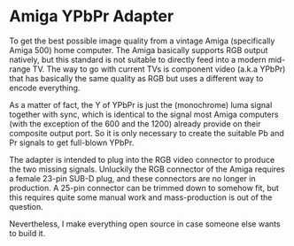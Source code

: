 # Amiga YPbPr Adapter

To get the best possible image quality from a vintage Amiga (specifically Amiga 500) home computer.
The Amiga basically supports RGB output natively, but this standard is not suitable to directly
feed into a modern mid-range TV. The way to go with current TVs is component video (a.k.a YPbPr) that
has basically the same quality as RGB but uses a different way to encode everything.

As a matter of fact, the Y of YPbPr is just the (monochrome) luma signal together with sync, which is 
identical to the signal most Amiga computers (with the exception of the 600 and the 1200) already provide 
on their composite output port. 
So it is only necessary to create the suitable Pb and Pr signals to get full-blown YPbPr.

The adapter is intended to plug into the RGB video connector to produce the two missing signals.
Unluckily the RGB connector of the Amiga requires a female 23-pin SUB-D plug, and these connectors
are no longer in production. A 25-pin connector can be trimmed down to somehow fit, but this
requires quite some manual work and mass-production is out of the question. 

Nevertheless, I make everything open source in case someone else wants to build it.
  

